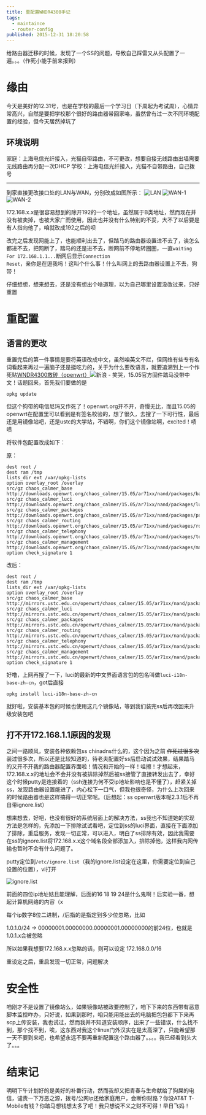 ```yaml
---
title: 重配置WNDR4300手记
tags:
  - maintaince
  - router-config
published: 2015-12-31 18:20:58
---
```

给路由器迁移的时候，发现了一个SS的问题，导致自己踩雷又从头配置了一遍。。。（作死小能手前来报到）

<!-- more -->

# 缘由
今天是美好的12.31号，也是在学校的最后一个学习日（下周起为考试周），心情异常高兴，自然是要把学校那个很好的路由器带回家咯，虽然曾有过一次不同环境配置的经验，但今天居然掉坑了
## 环境说明
家庭：上海电信光纤接入，光猫自带路由，不可更改，想要自接无线路由出墙需要无线路由再分配一次DHCP
学校：上海电信光纤接入，光猫不自带路由，自己拨号

---

到家直接更改接口处的LAN与WAN，分别改成如图所示：
![LAN](https://ooo.0o0.ooo/2017/05/24/59254648ca777.png)
![WAN-1](https://ooo.0o0.ooo/2017/05/24/592546679bdb8.png)
![WAN-2](https://ooo.0o0.ooo/2017/05/24/5925467479b82.png)

172.168.x.x是很容易想到的除开192的一个地址，虽然属于B类地址，然而现在并没有被卖掉，也被大家广而使用，因此也并没有什么特别的不妥，大不了以后要是有人指向他了，咱就改成192之后的呗

改完之后发现网能上了，也能顺利出去了，但踏马的路由器设置进不去了，诶怎么都进不去，把网断了，踏马的还是进不去，断网前不停地转圈圈，一直<code>waiting For 172.168.1.1...</code>断网后显示<code>Connection Reset</code>，亲你是在逗我吗！这叫个什么事！什么叫网上的去路由器设置上不去，狗带！

仔细想想，想来想去，还是没有想出个啥道理，以为自己哪里设置没改过来，只好重置

# 重配置

## 语言的更改
重置完后的第一件事情是要将英语改成中文，虽然咱英文不烂，但网络有些专有名词看起来再过一遍脑子还是挺吃力的，关于为什么要改语言，就要追溯到上一个作死贴[WNDR4300救砖（openwrt）](https://blog.xingoxu.com/2015/09/router-rebuild-2015/)![新浪 - 笑哭](http://img.t.sinajs.cn/t4/appstyle/expression/ext/normal/34/xiaoku_thumb.gif)，15.05官方固件踏马没带中文！话题回来，首先我们要做的是

```
opkg update
```

但这个狗带的电信尼玛又作死了！openwrt.org开不开，奇慢无比，而且15.05的openwrt在配置里可以看到是有签名校验的，想了很久，去搜了一下可行性，最后还是用镜像站吧，还是ustc的大学站，不错啊，你们这个镜像站啊，excited！啧啧

将软件包配置改成如下：

原：

```
dest root /
dest ram /tmp
lists_dir ext /var/opkg-lists
option overlay_root /overlay
src/gz chaos_calmer_base http://downloads.openwrt.org/chaos_calmer/15.05/ar71xx/nand/packages/base
src/gz chaos_calmer_luci http://downloads.openwrt.org/chaos_calmer/15.05/ar71xx/nand/packages/luci
src/gz chaos_calmer_packages http://downloads.openwrt.org/chaos_calmer/15.05/ar71xx/nand/packages/packages
src/gz chaos_calmer_routing http://downloads.openwrt.org/chaos_calmer/15.05/ar71xx/nand/packages/routing
src/gz chaos_calmer_telephony http://downloads.openwrt.org/chaos_calmer/15.05/ar71xx/nand/packages/telephony
src/gz chaos_calmer_management http://downloads.openwrt.org/chaos_calmer/15.05/ar71xx/nand/packages/management
option check_signature 1
```

改后：

```
dest root /
dest ram /tmp
lists_dir ext /var/opkg-lists
option overlay_root /overlay
src/gz chaos_calmer_base http://mirrors.ustc.edu.cn/openwrt/chaos_calmer/15.05/ar71xx/nand/packages/base
src/gz chaos_calmer_luci http://mirrors.ustc.edu.cn/openwrt/chaos_calmer/15.05/ar71xx/nand/packages/luci
src/gz chaos_calmer_packages http://mirrors.ustc.edu.cn/openwrt/chaos_calmer/15.05/ar71xx/nand/packages/packages
src/gz chaos_calmer_routing http://mirrors.ustc.edu.cn/openwrt/chaos_calmer/15.05/ar71xx/nand/packages/routing
src/gz chaos_calmer_telephony http://mirrors.ustc.edu.cn/openwrt/chaos_calmer/15.05/ar71xx/nand/packages/telephony
src/gz chaos_calmer_management http://mirrors.ustc.edu.cn/openwrt/chaos_calmer/15.05/ar71xx/nand/packages/management
option check_signature 1
```

好噜，上网再搜了一下，luci的最新的中文界面语言包的包名叫做<code>luci-i18n-base-zh-cn</code>，got后直接

```
opkg install luci-i18n-base-zh-cn
```

就好啦，安装基本包的时候也使用这几个镜像站，等到我们装完ss后再改回来升级安装包吧

## 打不开172.168.1.1原因的发现

之间一路顺风，安装各种依赖包ss chinadns什么的，这个因为之前 ~~作死过很多次~~ 装过很多次，所以还是比较知道的，待老夫配置好ss后启动试试效果，结果踏马的又开不开我的路由器配置界面啦！情况和开始的一样！哇擦！才想起来，172.168.x.x的地址会不会并没有被排除掉然后被ss接管了直接转发出去了，幸好这个时候putty是连接着的（ssh连接为何不受ip地址影响也是不懂了），赶紧关掉ss，发现路由器设置能进了，内心松下一口气，但我也很奇怪，为什么上次回来的时候路由器也是这样搞得一切正常呢。（后想起：ss openwrt版本呢2.3.1后不再自带ignore.list）

想来想去，好吧，也没有很好的系统层面上的解决方法，ss我也不知道她的实现方法是怎样的，先添加一下排除试试看吧，定位到ss的luci界面，直接在下面添加了排除，重启服务，发现一切正常，可以进入，明白了ss排除有效，因此我需要在ss的ignore.list将172.168.x.x这个域名段全部添加入，排除掉他，这样我内网传输也暂时不会有什么问题了。

putty定位到```/etc/ignore.list```（我的ignore.list设定在这里，你需要定位到自己设置的位置），vi打开

![ignore.list](https://ooo.0o0.ooo/2017/05/25/5926497f2e6de.png)

前面的四位ip地址姑且能理解，后面的16 18 19 24是什么鬼啊！后实验一番，想起计算机网络的内容（x

每个ip数字8位二进制，/后指的是指定到多少位忽略，比如

1.0.1.0/24 -> 00000001.00000000.00000001.00000000的前24位，也就是1.0.1.x会被忽略

所以如果我想要172.168.x.x忽略的话，则可以设定 172.168.0.0/16

重设定之后，重启发现一切正常，问题解决

# 安全性

咱刚才不是设置了镜像站么，如果镜像站被政要控制了，咱下下来的东西带有恶意脚本监控咋办，只好说，如果到那时，咱只能用能出去的电脑把包包都下下来再scp上传安装，我也试过，然而我并不知道安装顺序，出来了一些错误，什么找不到，那个找不到，唉，这东西对我这个linux门外汉实在是太高深了，只能希望那一天不要到来吧，也希望永远不要再重新配置这个路由器了。。。。我已经看到头大了。。。

# 结束记

明明下午计划好的是美好的补番行动，然而我却又把青春与生命献给了狗屎的电信，谴责一下万恶之源，拨号/公网ip还给家庭用户，会断你财路？你没AT&T T-Mobile有钱？你踏马想钱想太多了吧！我只想说不义之财不可得！早日飞妈！